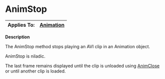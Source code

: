 




<h1 class="heading"><span class="name">AnimStop</span></h1>

| Applies To: | [Animation](../a-z/animation.md) |
| --- | ---  |


**Description**


The AnimStop method stops playing an AVI clip in an Animation object.


AnimStop is niladic.


The last frame remains displayed until the clip is unloaded using [AnimClose](../a-z/animclose.md) or until another clip is loaded.



